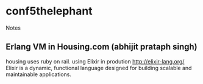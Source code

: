 # conf5thelephant
Notes
## Erlang VM in Housing.com (abhijit prataph singh)
housing uses ruby on rail.
using Elixir in prodution http://elixir-lang.org/
Elixir is a dynamic, functional language designed for building scalable and maintainable applications.

